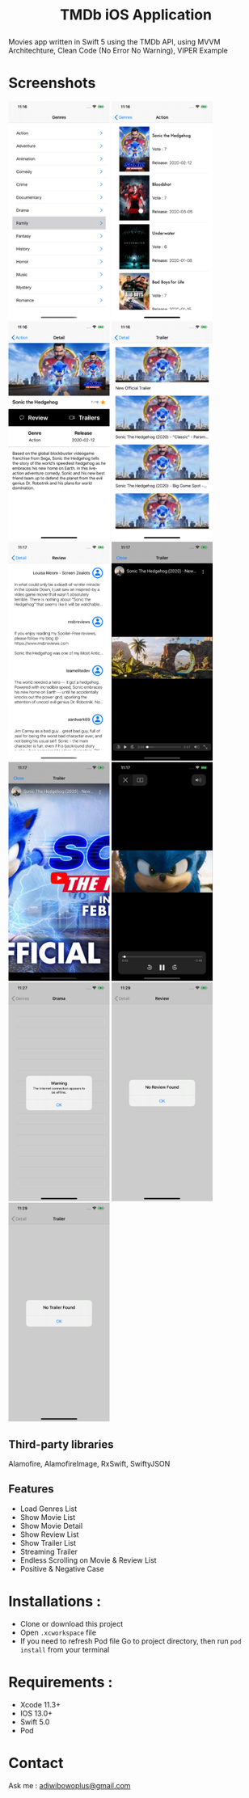 # <p align="center">TMDb iOS Application</p>

Movies app written in Swift 5 using the TMDb API, using MVVM Architechture, Clean Code (No Error No Warning), VIPER Example

# Screenshots
<img src="Screenshots/Genres.png" width=200 height=433> <img src="Screenshots/Movies.png" width=200 height=433>
<img src="Screenshots/DetailMovie.png" width=200 height=433> <img src="Screenshots/ListTrailer.png" width=200 height=433>
<img src="Screenshots/Review.png" width=200 height=433> <img src="Screenshots/Streaming3.png" width=200 height=433>
<img src="Screenshots/Streaming.png" width=200 height=433> <img src="Screenshots/Streaming2.png" width=200 height=433> 
<img src="Screenshots/Negative1.png" width=200 height=433> <img src="Screenshots/Negative2.png" width=200 height=433> 
<img src="Screenshots/Negative3.png" width=200 height=433> 

## Third-party libraries
Alamofire, AlamofireImage, RxSwift, SwiftyJSON

## Features 
- Load Genres List
- Show Movie List
- Show Movie Detail
- Show Review List
- Show Trailer List 
- Streaming Trailer
- Endless Scrolling on Movie & Review List
- Positive & Negative Case

# Installations : 
  - Clone or download this project
  - Open ```.xcworkspace``` file
  - If you need to refresh Pod file Go to project directory, then run ```pod install``` from your terminal
  
# Requirements : 
  - Xcode 11.3+
  - IOS 13.0+
  - Swift 5.0
  - Pod

# Contact 
Ask me : adiwibowoplus@gmail.com
